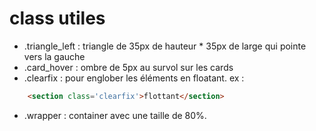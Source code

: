 class utiles
===

- .triangle_left : triangle de 35px de hauteur * 35px de large qui pointe vers la gauche
- .card_hover : ombre de 5px au survol sur les cards
- .clearfix : pour englober les éléments en floatant. ex : 
```html
    <section class='clearfix'>flottant</section>
```
- .wrapper : container avec une taille de 80%.